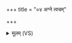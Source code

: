 +++
title = "०४ अग्ने त्वचम्"

+++
<details><summary>मूलम् (VS)</summary>

अग्ने॒ त्वचं॑ यातु॒धान॑स्य भिन्धि हिं॒स्राशनि॒र्हर॑सा हन्त्वेनम्। प्र पर्वा॑णि जातवेदः शृणीहि क्र॒व्यात्क्र॑वि॒ष्णुर्वि चि॑नोत्वेनम् ॥
</details>
